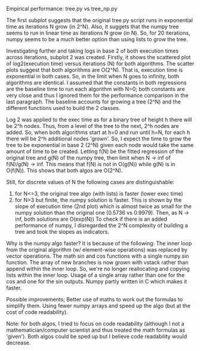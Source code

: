 Empirical performance: tree.py vs tree_np.py

The first subplot suggests that the original tree.py script runs in exponential time as iterations N grow (in 2^N). 
Also, it suggets that the numpy tree seems to run in linear time as iterations N grow (in N). So, for 20 iterations,
numpy seems to be a much better option than using lists to grow the tree.

Investigating further and taking logs in base 2 of both execution times across iterations, subplot 2 was created.
Firstly, it shows the scattered plot of log2(execution time) versus iterations (N) for both algorithms. The scatter plots
suggest that both algorithms are O(2^N). That is, execution time is exponential in both cases. So, in the limit
when N goes to infinity, both algorithms are identical. I assumed that the constants in both regressions are the baseline
time to run each algorithm with N=0; both constants are very close and thus I ignored them for the performance comparison
in the last paragraph. The baseline accounts for growing a tree (2^N) and the different functions used to build the 2 classes.

Log 2 was applied to the exec time as for a binary tree of height h there will be 2^h nodes. Thus, from a level of the tree 
to the next, 2^h nodes are added. So, when both algorithms start at h=0 and run until h=N, for each h there will be 2^h 
additional nodes 'grown'. So, I expect the time to grow the tree to be exponential in base 2 (2^N) given each node would 
take the same amount of time to be created. Letting f(N) be the fitted regression of the original tree and g(N) of the numpy tree,
then limit when N -> inf of f(N)/g(N) -> inf. This means that f(N) is not in O(g(N)) while g(N) is in O(f(N)). This shows that
both algos are O(2^N).

Still, for discrete values of N the following cases are distinguishable:
1. for N<=3, the original tree algo (with lists) is faster (lower exec time)
2. for N>3 but finite, the numpy solution is faster. This is shown by the slope of execution time (2nd plot) which is almost twice as
small for the numpy solution than the original one (0.5736 vs 0.9979).
Then, as N -> inf, both solutions are O(exp(N))
To check if there is an added performance of numpy, I disregarded the 2^N complexity of building a tree and took the slopes as indicators.

Why is the numpy algo faster? It is because of the following:
The inner loop from the original algorithm (w/ element-wise operations) was replaced by vector operations.
The math sin and cos functions with a single numpy.sin function. 
The array of new branches is now grown with vstack rather than append within the inner loop. So, we're no longer reallocating and copying lists 
within the inner loop.
Usage of a single array rather than one for the cos and one for the sin outputs.
Numpy partly written in C which makes it faster.

Possible improvements;
Better use of maths to work out the formulas to simplify them.
Using fewer numpy arrays and speed up the algo (but at the cost of code readability).

Note: for both algos, I tried to focus on code readability (although I not a mathematician/computer scientist and thus treated the math formulas 
as 'given'). Both algos could be sped up but I believe code readability would decrease.




